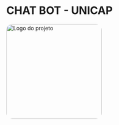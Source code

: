 # CHAT BOT - UNICAP
<img src="C:\Users\LORENA\Downloads\Image.jpg" alt="Logo do projeto" width="250" style="border-radius: 15px;">
